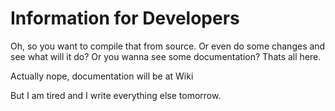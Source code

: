 # Information for Developers

Oh, so you want to compile that from source.
Or even do some changes and see what will it do?
Or you wanna see some documentation?
Thats all here.

Actually nope, documentation will be at Wiki

But I am tired and I write everything else tomorrow.
